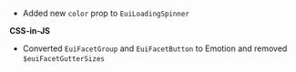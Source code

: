 
- Added new `color` prop to `EuiLoadingSpinner`

**CSS-in-JS**

- Converted `EuiFacetGroup` and `EuiFacetButton` to Emotion and removed `$euiFacetGutterSizes`